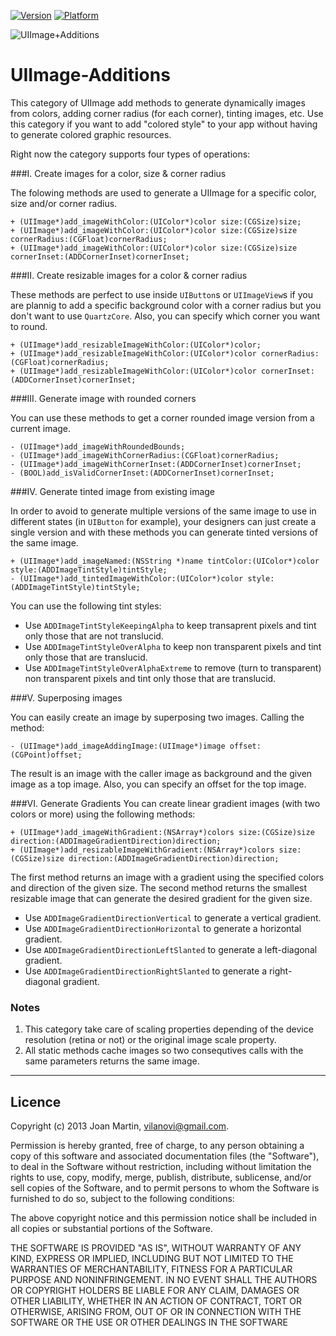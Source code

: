 [![Version](https://cocoapod-badges.herokuapp.com/v/UIImage+Additions/badge.png)](http://cocoadocs.org/docsets/UIImage+Additions) 
[![Platform](https://cocoapod-badges.herokuapp.com/p/UIImage+Additions/badge.png)](http://cocoadocs.org/docsets/UIImage+Additions) 

![UIImage+Additions](https://raw.githubusercontent.com/vilanovi/UIImage-Additions/master/UIImageAdditionsLogo.jpg)

UIImage-Additions
=================

This category of UIImage add methods to generate dynamically images from colors, adding corner radius (for each corner), tinting images, etc. Use this category if you want to add "colored style" to your app without having to generate colored graphic resources.

Right now the category supports four types of operations:

###I. Create images for a color, size & corner radius

The folowing methods are used to generate a UIImage for a specific color, size and/or corner radius.

  	+ (UIImage*)add_imageWithColor:(UIColor*)color size:(CGSize)size;
	+ (UIImage*)add_imageWithColor:(UIColor*)color size:(CGSize)size cornerRadius:(CGFloat)cornerRadius;
	+ (UIImage*)add_imageWithColor:(UIColor*)color size:(CGSize)size cornerInset:(ADDCornerInset)cornerInset;

###II. Create resizable images for a color & corner radius

These methods are perfect to use inside `UIButton`s or `UIImageView`s if you are plannig to add a specific background color with a corner radius but you don't want to use `QuartzCore`. Also, you can specify which corner you want to round.

	+ (UIImage*)add_resizableImageWithColor:(UIColor*)color;
	+ (UIImage*)add_resizableImageWithColor:(UIColor*)color cornerRadius:(CGFloat)cornerRadius;
	+ (UIImage*)add_resizableImageWithColor:(UIColor*)color cornerInset:(ADDCornerInset)cornerInset;
	

###III. Generate image with rounded corners

You can use these methods to get a corner rounded image version from a current image.

	- (UIImage*)add_imageWithRoundedBounds;
	- (UIImage*)add_imageWithCornerRadius:(CGFloat)cornerRadius;
	- (UIImage*)add_imageWithCornerInset:(ADDCornerInset)cornerInset;
	- (BOOL)add_isValidCornerInset:(ADDCornerInset)cornerInset;
	
###IV. Generate tinted image from existing image

In order to avoid to generate multiple versions of the same image to use in different states (in `UIButton` for example), your designers can just create a single version and with these methods you can generate tinted versions of the same image. 

	+ (UIImage*)add_imageNamed:(NSString *)name tintColor:(UIColor*)color style:(ADDImageTintStyle)tintStyle;
	- (UIImage*)add_tintedImageWithColor:(UIColor*)color style:(ADDImageTintStyle)tintStyle;
	
You can use the following tint styles:

* Use `ADDImageTintStyleKeepingAlpha` to keep transaprent pixels and tint only those that are not translucid.
* Use `ADDImageTintStyleOverAlpha` to keep non transparent pixels and tint only those that are translucid.
* Use `ADDImageTintStyleOverAlphaExtreme` to remove (turn to transparent) non transparent pixels and tint only those that are translucid.

###V. Superposing images

You can easily create an image by superposing two images. Calling the method:

	- (UIImage*)add_imageAddingImage:(UIImage*)image offset:(CGPoint)offset;

The result is an image with the caller image as background and the given image as a top image. Also, you can specify an offset for the top image.

###VI. Generate Gradients
You can create linear gradient images (with two colors or more) using the following methods:

	+ (UIImage*)add_imageWithGradient:(NSArray*)colors size:(CGSize)size direction:(ADDImageGradientDirection)direction;
	+ (UIImage*)add_resizableImageWithGradient:(NSArray*)colors size:(CGSize)size direction:(ADDImageGradientDirection)direction;

The first method returns an image with a gradient using the specified colors and direction of the given size.
The second method returns the smallest resizable image that can generate the desired gradient for the given size.

* Use `ADDImageGradientDirectionVertical` to generate a vertical gradient.
* Use `ADDImageGradientDirectionHorizontal` to generate a horizontal gradient.
* Use `ADDImageGradientDirectionLeftSlanted` to generate a left-diagonal gradient.
* Use `ADDImageGradientDirectionRightSlanted` to generate a right-diagonal gradient.

### Notes

1. This category take care of scaling properties depending of the device resolution (retina or not) or the original image scale property.
2. All static methods cache images so two consequtives calls with the same parameters returns the same image.

---
## Licence ##

Copyright (c) 2013 Joan Martin, vilanovi@gmail.com.

Permission is hereby granted, free of charge, to any person obtaining a copy of this software and associated documentation files (the "Software"), to deal in the Software without restriction, including without limitation the rights to use, copy, modify, merge, publish, distribute, sublicense, and/or sell copies of the Software, and to permit persons to whom the Software is furnished to do so, subject to the following conditions:

The above copyright notice and this permission notice shall be included in all copies or substantial portions of the Software.

THE SOFTWARE IS PROVIDED "AS IS", WITHOUT WARRANTY OF ANY KIND, EXPRESS OR IMPLIED, INCLUDING BUT NOT LIMITED TO THE WARRANTIES OF MERCHANTABILITY, FITNESS FOR A PARTICULAR PURPOSE AND NONINFRINGEMENT. IN NO EVENT SHALL THE AUTHORS OR COPYRIGHT HOLDERS BE LIABLE FOR ANY CLAIM, DAMAGES OR OTHER LIABILITY, WHETHER IN AN ACTION OF CONTRACT, TORT OR OTHERWISE, ARISING FROM, OUT OF OR IN CONNECTION WITH THE SOFTWARE OR THE USE OR OTHER DEALINGS IN THE SOFTWARE
